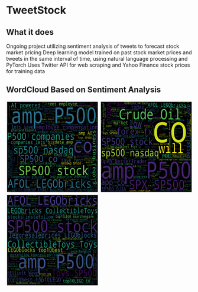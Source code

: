 # TweetStock
## What it does
Ongoing project utilizing sentiment analysis of tweets to forecast stock market pricing
Deep learning model trained on past stock market prices and tweets in the same interval of time, using natural language processing and PyTorch
Uses Twitter API for web scraping and Yahoo Finance stock prices for training data

## WordCloud Based on Sentiment Analysis
<p float="left">
<img src = "https://github.com/BabyChouSr/TweetStock/blob/main/positivewordcloud.png" width = "250" height = "250">
  <img src = "https://github.com/BabyChouSr/TweetStock/blob/main/negativewordcloud.png" width = "250" height = "250">
  <img src = "https://github.com/BabyChouSr/TweetStock/blob/main/neutralwordcloud.png" width = "250" height = "250">
</p>
<p float = "left">
      <emPositive Words</em>
  </p>


